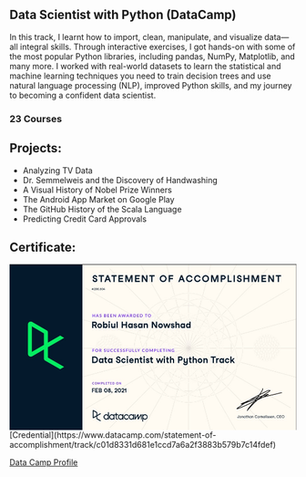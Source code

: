## Data Scientist with Python (DataCamp)
In this track, I learnt how to import, clean, manipulate, and visualize data—all integral skills. Through interactive exercises, I got hands-on with some of the most popular Python libraries, including pandas, NumPy, Matplotlib, and many more. I worked with real-world datasets to learn the statistical and machine learning techniques you need to train decision trees and use natural language processing (NLP), improved Python skills, and my journey to becoming a confident data scientist.

### 23 Courses


## Projects:
- Analyzing TV Data
- Dr. Semmelweis and the Discovery of Handwashing
- A Visual History of Nobel Prize Winners
- The Android App Market on Google Play
- The GitHub History of the Scala Language
- Predicting Credit Card Approvals

## Certificate:
<img align='center' src="DS_P.jpg">
[Credential](https://www.datacamp.com/statement-of-accomplishment/track/c01d8331d681e1ccd7a6a2f3883b579b7c14fdef)

[Data Camp Profile](https://www.datacamp.com/profile/nowshadrobiulh)

